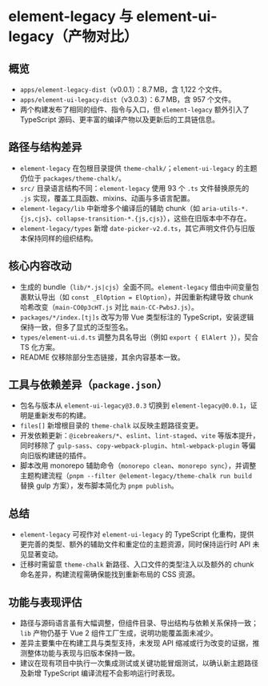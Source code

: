 # element-legacy 与 element-ui-legacy（产物对比）

## 概览
- `apps/element-legacy-dist`（v0.0.1）：8.7 MB，含 1,122 个文件。
- `apps/element-ui-legacy-dist`（v3.0.3）：6.7 MB，含 957 个文件。
- 两个构建发布了相同的组件、指令与入口，但 `element-legacy` 额外引入了 TypeScript 源码、更丰富的编译产物以及更新后的工具链信息。

## 路径与结构差异
- `element-legacy` 在包根目录提供 `theme-chalk/`；`element-ui-legacy` 的主题仍位于 `packages/theme-chalk/`。
- `src/` 目录语言结构不同：`element-legacy` 使用 93 个 `.ts` 文件替换原先的 `.js` 实现，覆盖工具函数、mixins、动画与多语言配置。
- `element-legacy/lib` 中新增多个编译后的辅助 chunk（如 `aria-utils-*.{js,cjs}`、`collapse-transition-*.{js,cjs}`），这些在旧版本中不存在。
- `element-legacy/types` 新增 `date-picker-v2.d.ts`，其它声明文件仍与旧版本保持同样的组织结构。

## 核心内容改动
- 生成的 bundle（`lib/*.js|cjs`）全面不同。`element-legacy` 借由中间变量包裹默认导出（如 `const _ElOption = ElOption`），并因重新构建导致 chunk 哈希改变（`main-CO0p3cHT.js` 对比 `main-CC-PwbsJ.js`）。
- `packages/*/index.[tj]s` 改写为带 Vue 类型标注的 TypeScript，安装逻辑保持一致，但多了显式的泛型签名。
- `types/element-ui.d.ts` 调整为具名导出（例如 `export { ElAlert }`），契合 TS 化方案。
- README 仅移除部分生态链接，其余内容基本一致。

## 工具与依赖差异（`package.json`）
- 包名与版本从 `element-ui-legacy@3.0.3` 切换到 `element-legacy@0.0.1`，证明是重新发布的构建。
- `files[]` 新增根目录的 `theme-chalk` 以反映主题路径变更。
- 开发依赖更新：`@icebreakers/*`、`eslint`、`lint-staged`、`vite` 等版本提升，同时移除了 `gulp-sass`、`copy-webpack-plugin`、`html-webpack-plugin` 等偏向旧版构建链的插件。
- 脚本改用 monorepo 辅助命令（`monorepo clean`、`monorepo sync`），并调整主题构建流程（`pnpm --filter @element-legacy/theme-chalk run build` 替换 gulp 方案），发布脚本简化为 `pnpm publish`。

## 总结
- `element-legacy` 可视作对 `element-ui-legacy` 的 TypeScript 化重构，提供更完善的类型、额外的辅助文件和重定位的主题资源，同时保持运行时 API 未见显著变动。
- 迁移时需留意 `theme-chalk` 新路径、入口文件的类型注入以及额外的 chunk 命名差异，构建流程需确保能找到重新布局的 CSS 资源。

## 功能与表现评估
- 路径与源码语言虽有大幅调整，但组件目录、导出结构与依赖关系保持一致；`lib` 产物仍基于 Vue 2 组件工厂生成，说明功能覆盖面未减少。
- 差异主要集中在构建工具与类型支持，未发现 API 缩减或行为改变的证据，推测整体功能与表现与旧版本保持一致。
- 建议在现有项目中执行一次集成测试或关键功能冒烟测试，以确认新主题路径及新增 TypeScript 编译流程不会影响运行时表现。
